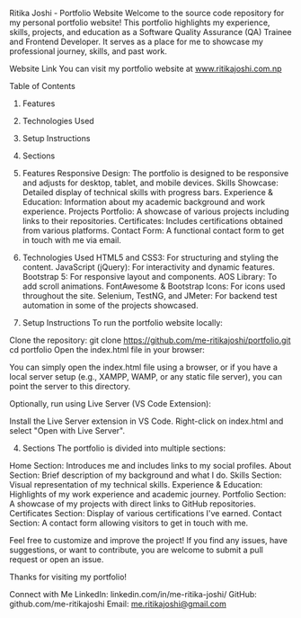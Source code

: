 Ritika Joshi - Portfolio Website
Welcome to the source code repository for my personal portfolio website! This portfolio highlights my experience, skills, projects, and education as a Software Quality Assurance (QA) Trainee and Frontend Developer. It serves as a place for me to showcase my professional journey, skills, and past work.

Website Link
You can visit my portfolio website at www.ritikajoshi.com.np

Table of Contents
1. Features
2. Technologies Used
3. Setup Instructions
4. Sections


1. Features
Responsive Design: The portfolio is designed to be responsive and adjusts for desktop, tablet, and mobile devices.
Skills Showcase: Detailed display of technical skills with progress bars.
Experience & Education: Information about my academic background and work experience.
Projects Portfolio: A showcase of various projects including links to their repositories.
Certificates: Includes certifications obtained from various platforms.
Contact Form: A functional contact form to get in touch with me via email.

2. Technologies Used
HTML5 and CSS3: For structuring and styling the content.
JavaScript (jQuery): For interactivity and dynamic features.
Bootstrap 5: For responsive layout and components.
AOS Library: To add scroll animations.
FontAwesome & Bootstrap Icons: For icons used throughout the site.
Selenium, TestNG, and JMeter: For backend test automation in some of the projects showcased.

3. Setup Instructions
To run the portfolio website locally:

Clone the repository:
git clone https://github.com/me-ritikajoshi/portfolio.git
cd portfolio
Open the index.html file in your browser:

You can simply open the index.html file using a browser, or if you have a local server setup (e.g., XAMPP, WAMP, or any static file server), you can point the server to this directory.

Optionally, run using Live Server (VS Code Extension):

Install the Live Server extension in VS Code.
Right-click on index.html and select "Open with Live Server".


4. Sections
The portfolio is divided into multiple sections:

Home Section: Introduces me and includes links to my social profiles.
About Section: Brief description of my background and what I do.
Skills Section: Visual representation of my technical skills.
Experience & Education: Highlights of my work experience and academic journey.
Portfolio Section: A showcase of my projects with direct links to GitHub repositories.
Certificates Section: Display of various certifications I've earned.
Contact Section: A contact form allowing visitors to get in touch with me.


Feel free to customize and improve the project! If you find any issues, have suggestions, or want to contribute, you are welcome to submit a pull request or open an issue.

Thanks for visiting my portfolio!

Connect with Me
LinkedIn: linkedin.com/in/me-ritika-joshi/
GitHub: github.com/me-ritikajoshi
Email: me.ritikajoshi@gmail.com
